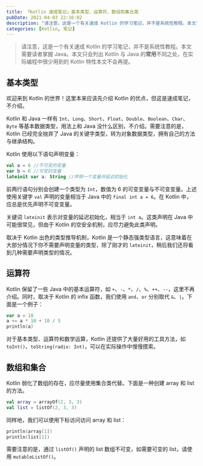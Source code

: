 ```yaml
---
title: 「Kotlin 速成笔记」基本类型、运算符、数组和集合类
pubDate: 2021-04-03 22:16:02
description: "请注意，这是一个有关速成 Kotlin 的学习笔记，并不是系统性教程。本文需要读者掌握 Java。本文只会列出 Kotlin 与 Java 的常用不同之处，在实际编程中很少用到的 Kotlin 特性本文不会再提。"
categories: [Kotlin, 笔记]
---
```


> 请注意，这是一个有关速成 Kotlin 的学习笔记，并不是系统性教程。本文需要读者掌握 Java。本文只会列出 Kotlin 与 Java 的**常用**不同之处，在实际编程中很少用到的 Kotlin 特性本文不会再提。

## 基本类型

欢迎来到 Kotlin 的世界！这里本来应该先介绍 Kotlin 的优点，但这是速成笔记，不介绍。

Kotlin 和 Java 一样有 `Int`、`Long`、`Short`、`Float`、`Double`、`Boolean`、`Char`、`Byte` 等基本数据类型，用法上和 Java 没什么区别，不介绍。需要注意的是，Kotlin 已经完全抛弃了 Java 的关键字类型，转为对象数据类型，拥有自己的方法与继承结构。

Kotlin 使用以下语句声明变量：

```kotlin
val a = 6 //不可变的变量
var b = 6 //可变的变量
lateinit var a: String //声明一个变量并延迟初始化
```

前两行语句分别会创建一个类型为 `Int`，数值为 6 的可变变量与不可变变量。上述使用关键字 `val` 声明的变量相当于 Java 中的 `final int a = 6`。在 Kotlin 中，应总是优先声明不可变变量。

关键词 `lateinit` 表示对变量的延迟初始化，相当于 `int a`。这类声明在 Java 中可能很常见，但由于 Kotlin 的空安全机制，应尽力避免此类声明。

取决于 Kotlin 出色的类型推导机制，Kotlin 是一个静态强类型语言，这意味着在大部分情况下你不需要声明变量的类型，除了刚才的 `lateinit`，稍后我们还将看到几种需要声明类型的情况。

## 运算符

Kotlin 保留了一些 Java 中的基本运算符，如 `+`、`-`、`*`、`/`、`%`、`++`、`--`，这里不再介绍。同时，取决于 Kotlin 的 infix 函数，我们使用 `and`、`or` 分别取代 `&`、`|`。下面是一个例子：

```kotlin
var a = 10
a += a * 10 + 10 / 5
println(a)
```

对于基本类型、运算符和数学运算，Kotlin 还提供了大量好用的工具方法，如 `toInt()`、`toString(radix: Int)`，可以在实际操作中慢慢摸索。

## 数组和集合

Kotlin 弱化了数组的存在，应尽量使用集合类代替。下面是一种创建 array 和 list 的方法。

```kotlin
val array = arrayOf(2, 3, 3)
val list = listOf(2, 3, 3)
```

同样地，我们可以使用下标访问访问 array 和 list：

```kotlin
println(array[1])
println(list[1])
```

需要注意的是，通过 `listOf()` 声明的 list 数组不可变，如需要可变的 list，请使用 `mutableListOf()`。